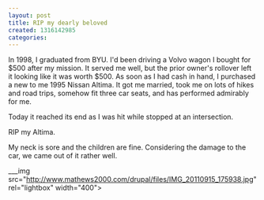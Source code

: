 ```yaml
---
layout: post
title: RIP my dearly beloved
created: 1316142985
categories:
---
```

In 1998, I graduated from BYU. I'd been driving a Volvo wagon I bought for $500 after my mission. It served me well, but the prior owner's rollover left it looking like it was worth $500. As soon as I had cash in hand, I purchased a new to me 1995 Nissan Altima. It got me married, took me on lots of hikes and road trips, somehow fit three car seats, and has performed admirably for me.

Today it reached its end as I was hit while stopped at an intersection. 

RIP my Altima.

My neck is sore and the children are fine. Considering the damage to the car, we came out of it rather well.

___img src="http://www.mathews2000.com/drupal/files/IMG_20110915_175938.jpg" rel="lightbox" width="400">
